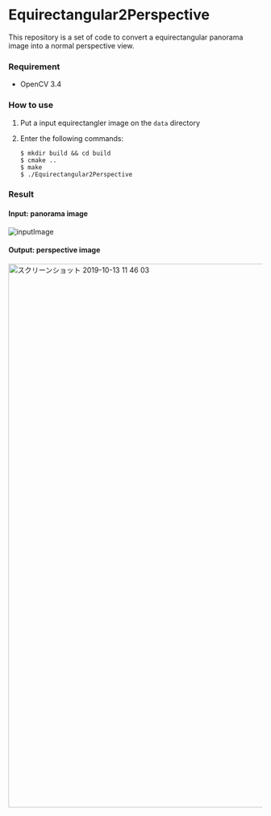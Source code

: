 # Equirectangular2Perspective

This repository is a set of code to convert a equirectangular panorama image into a normal perspective view.

### Requirement
- OpenCV 3.4

### How to use
1. Put a input equirectangler image on the `data` directory

2. Enter the following commands:
    ```
    $ mkdir build && cd build
    $ cmake ..
    $ make
    $ ./Equirectangular2Perspective
    ```

### Result
#### Input: panorama image
![inputImage](https://user-images.githubusercontent.com/26996041/66710246-71740780-edaf-11e9-9df3-e81fc70d22eb.jpg)

#### Output: perspective image
<img width="1079" alt="スクリーンショット 2019-10-13 11 46 03" src="https://user-images.githubusercontent.com/26996041/66710253-9799a780-edaf-11e9-994b-c88f5dc3091a.png">